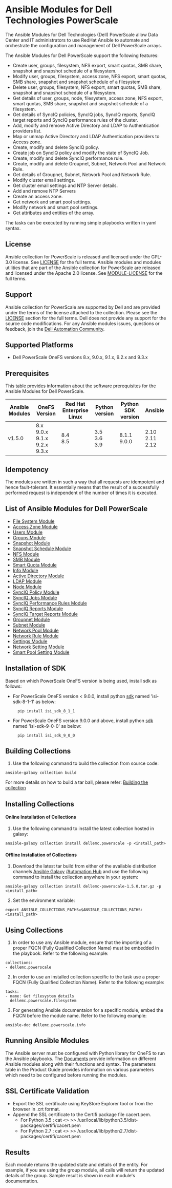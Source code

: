 # Ansible Modules for Dell Technologies PowerScale
The Ansible Modules for Dell Technologies (Dell) PowerScale allow Data Center and IT administrators to use RedHat Ansible to automate and orchestrate the configuration and management of Dell PowerScale arrays.

The Ansible Modules for Dell PowerScale support the following features:
- Create user, groups, filesystem, NFS export, smart quotas, SMB share, snapshot and snapshot schedule of a filesystem.
- Modify user, groups, filesystem, access zone, NFS export, smart quotas, SMB share, snapshot and snapshot schedule of a filesystem.
- Delete user, groups, filesystem, NFS export, smart quotas, SMB share, snapshot and snapshot schedule of a filesystem.
- Get details of user, groups, node, filesystem, access zone, NFS export, smart quotas, SMB share, snapshot and snapshot schedule of a filesystem.
- Get details of SyncIQ policies, SyncIQ jobs, SyncIQ reports, SyncIQ target reports and SyncIQ performance rules of the cluster.
- Add, modify and remove Active Directory and LDAP to Authentication providers list.
- Map or unmap Active Directory and LDAP Authentication providers to Access zone.
- Create, modify and delete SyncIQ policy.
- Create job on SyncIQ policy and modify the state of SyncIQ Job.
- Create, modify and delete SyncIQ performance rule.
- Create, modify and delete Groupnet, Subnet, Network Pool and Network Rule.
- Get details of Groupnet, Subnet, Network Pool and Network Rule.
- Modify cluster email settings.
- Get cluster email settings and NTP Server details.
- Add and remove NTP Servers
- Create an access zone.
- Get network and smart pool settings.
- Modify network and smart pool settings.
- Get attributes and entities of the array.

The tasks can be executed by running simple playbooks written in yaml syntax.

## License
Ansible collection for PowerScale is released and licensed under the GPL-3.0 license. See [LICENSE](https://github.com/dell/ansible-powerscale/blob/1.5.0/LICENSE) for the full terms. Ansible modules and modules utilities that are part of the Ansible collection for PowerScale are released and licensed under the Apache 2.0 license. See [MODULE-LICENSE](https://github.com/dell/ansible-powerscale/blob/1.5.0/MODULE-LICENSE) for the full terms.

## Support
Ansible collection for PowerScale are supported by Dell and are provided under the terms of the license attached to the collection. Please see the [LICENSE](#license) section for the full terms. Dell does not provide any support for the source code modifications. For any Ansible modules issues, questions or feedback, join the [Dell Automation Community](https://www.dell.com/community/Automation/bd-p/Automation).

## Supported Platforms
  * Dell PowerScale OneFS versions 8.x, 9.0.x, 9.1.x, 9.2.x and 9.3.x

## Prerequisites
This table provides information about the software prerequisites for the Ansible Modules for Dell PowerScale.

| **Ansible Modules** | **OneFS Version** | **Red Hat Enterprise Linux** | **Python version** | **Python SDK version** | **Ansible** |
|---------------------|-----------------------|------------------------------|--------------------|----------------------------|-------------|
| v1.5.0 | 8.x <br> 9.0.x <br> 9.1.x <br> 9.2.x <br> 9.3.x | 8.4 <br> 8.5 | 3.5 <br> 3.6 <br> 3.9 | 8.1.1 <br> 9.0.0 | 2.10 <br> 2.11 <br> 2.12 | 

## Idempotency
The modules are written in such a way that all requests are idempotent and hence fault-tolerant. It essentially means that the result of a successfully performed request is independent of the number of times it is executed.

## List of Ansible Modules for Dell PowerScale
  * [File System Module](https://github.com/dell/ansible-powerscale/blob/1.5.0/docs/Product%20Guide.md#file-system-module)
  * [Access Zone Module](https://github.com/dell/ansible-powerscale/blob/1.5.0/docs/Product%20Guide.md#access-zone-module)
  * [Users Module](https://github.com/dell/ansible-powerscale/blob/1.5.0/docs/Product%20Guide.md#user-module)
  * [Groups Module](https://github.com/dell/ansible-powerscale/blob/1.5.0/docs/Product%20Guide.md#group-module)
  * [Snapshot Module](https://github.com/dell/ansible-powerscale/blob/1.5.0/docs/Product%20Guide.md#snapshot-module)
  * [Snapshot Schedule Module](https://github.com/dell/ansible-powerscale/blob/1.5.0/docs/Product%20Guide.md#snapshot-schedule-module)
  * [NFS Module](https://github.com/dell/ansible-powerscale/blob/1.5.0/docs/Product%20Guide.md#nfs-module)
  * [SMB Module](https://github.com/dell/ansible-powerscale/blob/1.5.0/docs/Product%20Guide.md#smb-module)
  * [Smart Quota Module](https://github.com/dell/ansible-powerscale/blob/1.5.0/docs/Product%20Guide.md#smb-module)
  * [Info Module](https://github.com/dell/ansible-powerscale/blob/1.5.0/docs/Product%20Guide.md#info-module)
  * [Active Directory Module](https://github.com/dell/ansible-powerscale/blob/1.5.0/docs/Product%20Guide.md#ads-module)
  * [LDAP Module](https://github.com/dell/ansible-powerscale/blob/1.5.0/docs/Product%20Guide.md#ldap-module)
  * [Node Module](https://github.com/dell/ansible-powerscale/blob/1.5.0/docs/Product%20Guide.md#node-module)
  * [SyncIQ Policy Module](https://github.com/dell/ansible-powerscale/blob/1.5.0/docs/Product%20Guide.md#synciq-policy-module)
  * [SyncIQ Jobs Module](https://github.com/dell/ansible-powerscale/tree/1.5.0/docs/Product%20Guide.md#synciq-job-module)
  * [SyncIQ Performance Rules Module](https://github.com/dell/ansible-powerscale/tree/1.5.0/docs/Product%20Guide.md#synciq-rules-module)
  * [SyncIQ Reports Module](https://github.com/dell/ansible-powerscale/tree/1.5.0/docs/Product%20Guide.md#synciq-reports-module)
  * [SyncIQ Target Reports Module](https://github.com/dell/ansible-powerscale/tree/1.5.0/docs/Product%20Guide.md#synciq-target-reports-module)
  * [Groupnet Module](https://github.com/dell/ansible-powerscale/tree/1.5.0/docs/Product%20Guide.md#groupnet-module)
  * [Subnet Module](https://github.com/dell/ansible-powerscale/tree/1.5.0/docs/Product%20Guide.md#subnet-module)
  * [Network Pool Module](https://github.com/dell/ansible-powerscale/tree/1.5.0/docs/Product%20Guide.md#network-pool-module)
  * [Network Rule Module](https://github.com/dell/ansible-powerscale/tree/1.5.0/docs/Product%20Guide.md#network-rule-module)
  * [Settings Module](https://github.com/dell/ansible-powerscale/tree/1.5.0/docs/Product%20Guide.md#settings-module)
  * [Network Setting Module](https://github.com/dell/ansible-powerscale/blob/1.5.0/docs/Product%20Guide.md#network-settings-module)
  * [Smart Pool Setting Module](https://github.com/dell/ansible-powerscale/blob/1.5.0/docs/Product%20Guide.md#smartpool-settings-module)

## Installation of SDK
Based on which PowerScale OneFS version is being used, install sdk as  follows:

* For PowerScale OneFS version < 9.0.0, install python [sdk](https://pypi.org/project/isi-sdk-8-1-1/) named 'isi-sdk-8-1-1' as below: 
  
        pip install isi_sdk_8_1_1
  
* For PowerScale OneFS version 9.0.0 and above, install python [sdk](https://pypi.org/project/isi-sdk-9-0-0/) named 'isi-sdk-9-0-0' as below:
        
        pip install isi_sdk_9_0_0

## Building Collections
  1. Use the following command to build the collection from source code:
    
    ansible-galaxy collection build

   For more details on how to build a tar ball, please refer: [Building the collection](https://docs.ansible.com/ansible/latest/dev_guide/developing_collections_distributing.html#building-your-collection-tarball)


## Installing Collections
#### Online Installation of Collections 
  1. Use the following command to install the latest collection hosted in galaxy:

	ansible-galaxy collection install dellemc.powerscale -p <install_path>

  #### Offline Installation of Collections
  1. Download the latest tar build from either of the available distribution channels [Ansible Galaxy](https://galaxy.ansible.com/dellemc/powerscale) /[Automation Hub](https://console.redhat.com/ansible/automation-hub/repo/published/dellemc/powerscale) and use the following command to install the collection anywhere in your system:

	ansible-galaxy collection install dellemc-powerscale-1.5.0.tar.gz -p <install_path>

  2. Set the environment variable:

	export ANSIBLE_COLLECTIONS_PATHS=$ANSIBLE_COLLECTIONS_PATHS:<install_path>

## Using Collections
  1. In order to use any Ansible module, ensure that the importing of a proper FQCN (Fully Qualified Collection Name) must be embedded in the playbook. Refer to the following example:

	collections:
	- dellemc.powerscale

  2. In order to use an installed collection specific to the task use a proper FQCN (Fully Qualified Collection Name). Refer to the following example:

	tasks:
    - name: Get filesystem details
	  dellemc.powerscale.filesystem

  3. For generating Ansible documentaion for a specific module, embed the FQCN  before the module name. Refer to the following example:

	ansible-doc dellemc.powerscale.info


## Running Ansible Modules

The Ansible server must be configured with Python library for OneFS to run the Ansible playbooks. The [Documents](./docs) provide information on different Ansible modules along with their functions and syntax. The parameters table in the Product Guide provides information on various parameters which need to be configured before running the modules.

## SSL Certificate Validation

* Export the SSL certificate using KeyStore Explorer tool or from the browser in .crt format.
* Append the SSL certificate to the Certifi package file cacert.pem.
    * For Python 3.5 : cat <> >> /usr/local/lib/python3.5/dist-packages/certifi/cacert.pem
    * For Python 2.7 : cat <> >> /usr/local/lib/python2.7/dist-packages/certifi/cacert.pem

## Results
Each module returns the updated state and details of the entity. 
For example, if you are using the group module, all calls will return the updated details of the group.
Sample result is shown in each module's documentation.
